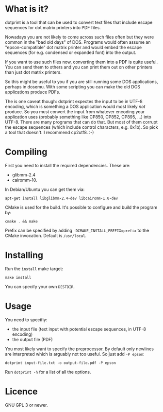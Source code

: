# What is it?
dotprint is a tool that can be used to convert text files that include escape sequences for dot matrix printers into PDF files.

Nowadays you are not likely to come across such files often but they were common in the "bad old days" of DOS. Programs would often assume an "epson-compatible" dot matrix printer and would embed the escape sequences (for e.g. condensed or expanded font) into the output.

If you want to use such files now, converting them into a PDF is quite useful. You can send them to others and you can print them out on other printers than just dot matrix printers.

So this might be useful to you if you are still running some DOS applications, perhaps in dosemu. With some scripting you can make the old DOS applications produce PDFs.

The is one caveat though: dotprint expectes the input to be in UTF-8 encoding, which is something a DOS application would most likely *not* produce. So you must convert the input from whatever encoding your application uses (probably something like CP850, CP852, CP895, ...) into UTF-8. There are many programs that can do that. But most of them corrupt the escape sequences (which include control characters, e.g. 0x1b). So pick a tool that doesn't. I recommend cp2utf8. :-)

# Compiling

First you need to install the required dependencies. These are:

* glibmm-2.4
* cairomm-10.

In Debian/Ubuntu you can get them via:

    apt-get install libglibmm-2.4-dev libcairomm-1.0-dev

CMake is used for the build. It's possible to configure and build the program by:

    cmake . && make

Prefix can be specified by adding `-DCMAKE_INSTALL_PREFIX=prefix` to the CMake invocation. Default is `/usr/local`.

# Installing
Run the `install` make target:

    make install

You can specify your own `DESTDIR`.

# Usage

You need to specifiy:

* the input file (text input with potential escape sequences, in UTF-8 encoding)
* the output file (PDF)

You most likely want to specify the preprocessor. By default only newlines are interpreted which is arguably not too useful. So just add `-P epson`:

    dotprint input-file.txt -o output-file.pdf -P epson

Run `dotprint -h` for a list of all the options.

# Licence

GNU GPL 3 or newer.
